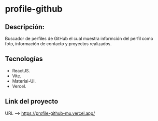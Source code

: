 # profile-github

## Descripción:

  Buscador de perfiles de GitHub el cual muestra informción del perfil como foto, información de contacto y proyectos realizados.
  
 ## Tecnologías
  - ReactJS.
  - Vite.
  - Material-UI.
  - Vercel.

## Link del proyecto

URL --> https://profile-github-mu.vercel.app/

